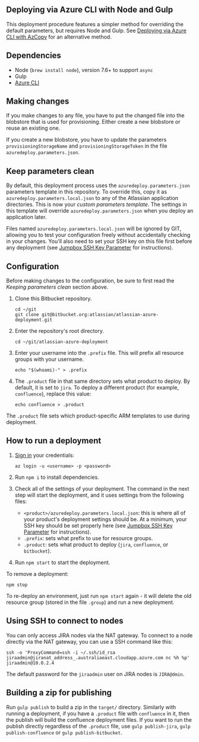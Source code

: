 ## Deploying via Azure CLI with Node and Gulp
This deployment procedure features a simpler method for overriding the default parameters, but requires Node and Gulp. See [Deploying via Azure CLI with AzCopy](DEVELOPING2.md) for an alternative method.

## Dependencies
* Node (`brew install node`), version 7.6+ to support `async`
* Gulp
* [Azure CLI](https://docs.microsoft.com/en-us/cli/azure/install-azure-cli?view=azure-cli-latest)  

## Making changes
If you make changes to any file, you have to put the changed file into the blobstore that is used for provisioning. Either create a new blobstore or reuse an existing one.

If you create a new blobstore, you have to update the parameters `provisioningStorageName` and `provisioningStorageToken`
in the file `azuredeploy.parameters.json`.

## Keep parameters clean

By default, this deployment process uses the `azuredeploy.parameters.json` parameters template in this repository. To override this, copy it as `azuredeploy.parameters.local.json` to any of the Atlassian application directories. This is now your _custom parameters template_. The settings in this template will override `azuredeploy.parameters.json` when you deploy an application later.

Files named `azuredeploy.parameters.local.json` will be ignored by GIT, allowing you to test your configuration freely without accidentally checking in your changes. You'll also need to set your SSH key on this file first before any deployment (see [Jumpbox SSH Key Parameter](README.md) for instructions).

## Configuration
Before making changes to the configuration, be sure to first read the *Keeping parameters clean* section above.


1. Clone this Bitbucket repository.

    ```
    cd ~/git
    git clone git@bitbucket.org:atlassian/atlassian-azure-deployment.git
    ```

2. Enter the repository's root directory.

    ```
    cd ~/git/atlassian-azure-deployment
    ```

3. Enter your username into the `.prefix` file. This will prefix all resource groups with your username.

    ```
    echo "$(whoami)-" > .prefix
    ```

4. The `.product` file in that same directory sets what product to deploy. By default, it is set to `jira`. To deploy a different product (for example, `confluence`), replace this value:

    ```
    echo confluence > .product
    ```

The `.product` file sets which product-specific ARM templates to use during deployment.

## How to run a deployment
1. [Sign in](https://docs.microsoft.com/en-us/cli/azure/authenticate-azure-cli?view=azure-cli-latest) your credentials:

    ```
    az login -u <username> -p <password>
    ```

2. Run `npm i` to install dependencies.
3. Check all of the settings of your deployment. The command in the next step will start the deployment, and it uses settings from the following files:
    * `<product>/azuredeploy.parameters.local.json`: this is where all of your product's deployment settings should be. At a minimum, your SSH key should be set properly here (see [Jumpbox SSH Key Parameter](README.md) for instructions).
    * `.prefix`: sets what prefix to use for resource groups.
    * `.product`: sets what product to deploy (`jira`, `confluence`, or `bitbucket`).
4. Run `npm start` to start the deployment.

To remove a deployment:
```
npm stop
```

To re-deploy an environment,  just run `npm start` again - it will delete the old resource group (stored in the file `.group`) and run a new deployment.

## Using SSH to connect to nodes
You can only access JIRA nodes via the NAT gateway. To connect to a node directly via the NAT gateway, you can use a
SSH command like this:
```
ssh -o 'ProxyCommand=ssh -i ~/.ssh/id_rsa jiraadmin@jiranat_address_.australiaeast.cloudapp.azure.com nc %h %p' jiraadmin@10.0.2.4
```

The default password for the `jiraadmin` user on JIRA nodes is `JIRA@dmin`.

## Building a zip for publishing
Run `gulp publish` to build a zip in the `target/` directory. Similarly with running a deployment, if you have a `.product` file with `confluence` in it,
then the publish will build the confluence deployment files. If you want to run the publish directly regardless of the `.product` file,
use `gulp publish-jira`, `gulp publish-confluence` or `gulp publish-bitbucket`.
